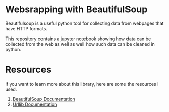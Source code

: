 # Websrapping with BeautifulSoup
Beautifulsoup is a useful python tool for collecting data from webpages that have HTTP formats.

This repository contains a jupyter notebook showing how data can be collected from the web as well as well how such data can be cleaned in python.

# Resources
If you want to learn more about this library, here are some the resources I used.

1. [BeautifulSoup Documentation](https://www.crummy.com/software/BeautifulSoup/bs4/doc/)
2. [Urllib Documentation](https://docs.python.org/3/library/urllib.request.html)
